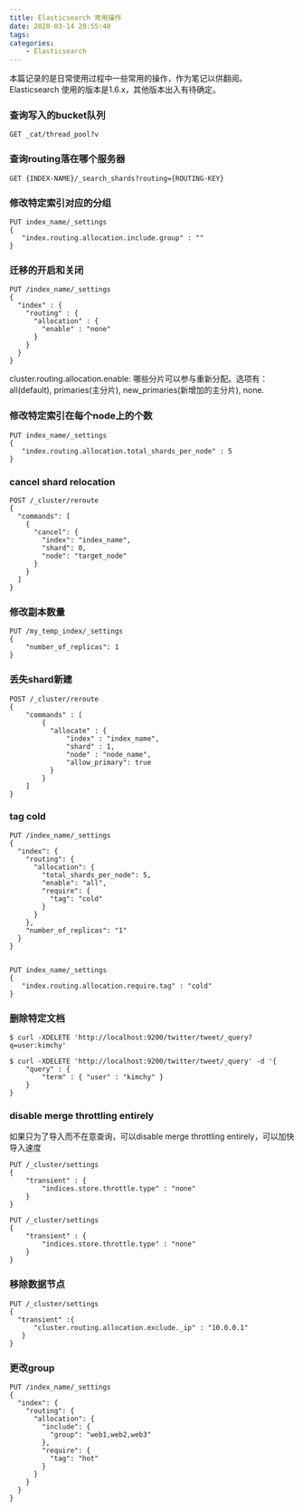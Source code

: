 ```yaml
---
title: Elasticsearch 常用操作
date: 2020-03-14 20:55:40
tags:
categories:
	- Elasticsearch
---
```


本篇记录的是日常使用过程中一些常用的操作，作为笔记以供翻阅。Elasticsearch 使用的版本是1.6.x，其他版本出入有待确定。


### 查询写入的bucket队列

```
GET _cat/thread_pool?v
```

### 查询routing落在哪个服务器

```
GET {INDEX-NAME}/_search_shards?routing={ROUTING-KEY}
```

### 修改特定索引对应的分组

```
PUT index_name/_settings
{
   "index.routing.allocation.include.group" : ""
}
```

### 迁移的开启和关闭

```
PUT /index_name/_settings
{
  "index" : {
    "routing" : {
      "allocation" : {   
        "enable" : "none"
      }
    }
  }
}
```
cluster.routing.allocation.enable: 哪些分片可以参与重新分配。选项有：all(default), primaries(主分片), new_primaries(新增加的主分片), none.


### 修改特定索引在每个node上的个数


```
PUT index_name/_settings
{
   "index.routing.allocation.total_shards_per_node" : 5
}
```

### cancel shard relocation

```
POST /_cluster/reroute
{
  "commands": [
    {
      "cancel": {
        "index": "index_name",
        "shard": 0,
        "node": "target_node"
      }
    }
  ]
}
```

### 修改副本数量

```
PUT /my_temp_index/_settings
{
    "number_of_replicas": 1
}
```
### 丢失shard新建

```
POST /_cluster/reroute   
{
    "commands" : [ 
        {
          "allocate" : {
              "index" : "index_name",
              "shard" : 1,
              "node" : "node_name",
              "allow_primary": true
          }
        }
    ]
}
```

### tag cold 

```
PUT /index_name/_settings
{
  "index": {
    "routing": {
      "allocation": {
        "total_shards_per_node": 5,
        "enable": "all",
        "require": {
          "tag": "cold"
        }
      }
    },
    "number_of_replicas": "1"
  }
}


```

```
PUT index_name/_settings
{
   "index.routing.allocation.require.tag" : "cold"
}
```

### 删除特定文档


```
$ curl -XDELETE 'http://localhost:9200/twitter/tweet/_query?q=user:kimchy'

$ curl -XDELETE 'http://localhost:9200/twitter/tweet/_query' -d '{
    "query" : {
        "term" : { "user" : "kimchy" }
    }
}
```


### disable merge throttling entirely

如果只为了导入而不在意查询，可以disable merge throttling entirely，可以加快导入速度

```
PUT /_cluster/settings
{
    "transient" : {
        "indices.store.throttle.type" : "none" 
    }
}
```

```
PUT /_cluster/settings
{
    "transient" : {
        "indices.store.throttle.type" : "none" 
    }
}
```

### 移除数据节点


```
PUT /_cluster/settings
{
  "transient" :{
      "cluster.routing.allocation.exclude._ip" : "10.0.0.1"
   }
}
```

### 更改group

```
PUT /index_name/_settings
{
  "index": {
    "routing": {
      "allocation": {
        "include": {
          "group": "web1,web2,web3"
        },
        "require": {
          "tag": "hot"
        }
      }
    }
  }
}
```